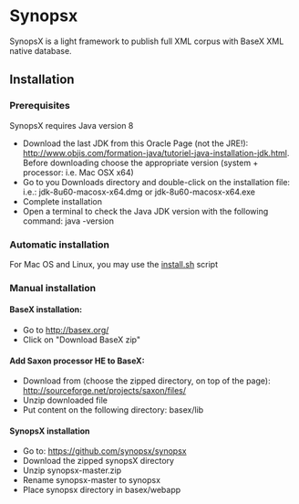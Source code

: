 

# Synopsx


SynopsX is a light framework to publish full XML corpus with BaseX XML native database.

## Installation

### Prerequisites
SynopsX requires Java version 8

* Download the last JDK from this Oracle Page (not the JRE!): http://www.objis.com/formation-java/tutoriel-java-installation-jdk.html. Before downloading choose the appropriate version (system + processor: i.e. Mac OSX x64)
* Go to you Downloads directory and double-click on the installation file: i.e.: jdk-8u60-macosx-x64.dmg or jdk-8u60-macosx-x64.exe
* Complete installation
* Open a terminal to check the Java JDK version with the following command: java -version

### Automatic installation

For Mac OS and Linux, you may use the [install.sh](https://raw.githubusercontent.com/synopsx/synopsx/master/install.sh) script

### Manual installation

#### BaseX installation:

* Go to http://basex.org/
* Click on "Download BaseX zip"

#### Add Saxon processor HE to BaseX:
* Download from (choose the zipped directory, on top of the page): http://sourceforge.net/projects/saxon/files/
* Unzip downloaded file
* Put content on the following directory: basex/lib


#### SynopsX installation

* Go to: https://github.com/synopsx/synopsx
* Download the zipped synopsX directory
* Unzip synopsx-master.zip
* Rename synopsx-master to synopsx
* Place synopsx directory in basex/webapp
